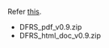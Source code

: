 Refer [this](http://code.google.com/p/datadriven-for-robotium-selenium/downloads/list).

  * DFRS\_pdf\_v0.9.zip
  * DFRS\_html\_doc\_v0.9.zip
